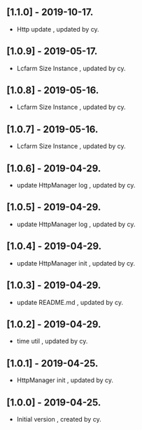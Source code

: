 ## [1.1.0] - 2019-10-17.

* Http update  , updated by cy.

## [1.0.9] - 2019-05-17.

* Lcfarm Size Instance  , updated by cy.

## [1.0.8] - 2019-05-16.

* Lcfarm Size Instance  , updated by cy.

## [1.0.7] - 2019-05-16.

* Lcfarm Size Instance  , updated by cy.

## [1.0.6] - 2019-04-29.

* update HttpManager log  , updated by cy.

## [1.0.5] - 2019-04-29.

* update HttpManager log  , updated by cy.

## [1.0.4] - 2019-04-29.

* update HttpManager init  , updated by cy.

## [1.0.3] - 2019-04-29.

* update README.md  , updated by cy.

## [1.0.2] - 2019-04-29.

* time util  , updated by cy.

## [1.0.1] - 2019-04-25.

* HttpManager init  , updated by cy.

## [1.0.0] - 2019-04-25.

* Initial version , created by cy.
